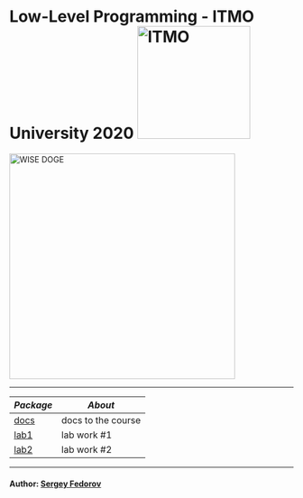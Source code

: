 # Low-Level Programming - ITMO University 2020 <img src="https://design-system.itmo.ru/img/logos/logo-horizontal-en.png" alt="ITMO" width="200">

<img src="https://i.imgur.com/QT5Fun9.png" alt="WISE DOGE" width="400">

---

| *Package* | *About* |
|---------|-------|
|[docs](https://github.com/Punctuality/Low_Level_Programming_ITMO_2020/tree/master/docs)|docs to the course|
|[lab1](https://github.com/Punctuality/Low_Level_Programming_ITMO_2020/tree/master/lab1)|lab work #1|
|[lab2](https://github.com/Punctuality/Low_Level_Programming_ITMO_2020/tree/master/lab2)|lab work #2|

---

#### Author: [Sergey Fedorov](https://github.com/Punctuality)  

